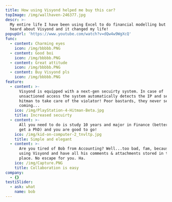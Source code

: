 ```yaml
---
title: How using Visyond helped me buy this car?
topImage: /img/wallhaven-246377.jpg
descr: >-
  My entire life I have been using Excel to do financial modelling but then I
  heard about Visyond and it changed my life!
popupUrl: 'https://www.youtube.com/watch?v=dQw4w9WgXcQ'
func:
  - content: Charming eyes
    icon: /img/bbbbb.PNG
  - content: Good boi
    icon: /img/bbbbb.PNG
  - content: Great attitude
    icon: /img/bbbbb.PNG
  - content: Buy Visyond pls
    icon: /img/bbbbb.PNG
feature:
  - content: >-
      Visyond is equipped with a next-gen secuirty system. In case of
      unsactioned access the system automatically detects the IP and sends a
      hitman to take care of the violator! Poor bastards, they never see it
      coming...
    ico: /img/PlayStation-4-Hitman-Beta.jpg
    title: Increased secuirty
  - content: >-
      All you need to do is study 10 years and major in Finance (better yet -
      get a PhD) and you are good to go!
    ico: /img/kid-on-computer-2_tnvltp.jpg
    title: Simple and elegant
  - content: >-
      Are you tired of Bob from Accounting? Well...too bad, fam, because he is
      using Visyond and have all his comments & attachments stored in the single
      place. No escape for you. Ha.
    ico: /img/Capture.PNG
    title: Collaboration is easy
company:
  - {}
testiSlider:
  - ask: what
    name: bob
---
```


